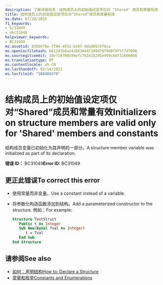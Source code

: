 ```yaml
---
description: 了解详细信息：结构成员上的初始值设定项仅对 "Shared" 成员和常量有效
title: 结构成员上的初始值设定项仅对“Shared”成员和常量有效
ms.date: 07/20/2015
f1_keywords:
- bc31049
- vbc31049
helpviewer_keywords:
- BC31049
ms.assetid: 8356978e-7f84-4932-be0f-dda005c9f8ca
ms.openlocfilehash: b812d7bda241663444f399d79f9d0f9f5f7d7896
ms.sourcegitcommit: 10e719780594efc781b15295e499c66f316068b8
ms.translationtype: MT
ms.contentlocale: zh-CN
ms.lasthandoff: 02/14/2021
ms.locfileid: "100480370"
---
```

# <a name="initializers-on-structure-members-are-valid-only-for-shared-members-and-constants"></a><span data-ttu-id="71efa-103">结构成员上的初始值设定项仅对“Shared”成员和常量有效</span><span class="sxs-lookup"><span data-stu-id="71efa-103">Initializers on structure members are valid only for 'Shared' members and constants</span></span>

<span data-ttu-id="71efa-104">结构成员变量已初始化为其声明的一部分。</span><span class="sxs-lookup"><span data-stu-id="71efa-104">A structure member variable was initialized as part of its declaration.</span></span>  
  
 <span data-ttu-id="71efa-105">**错误 ID：** BC31049</span><span class="sxs-lookup"><span data-stu-id="71efa-105">**Error ID:** BC31049</span></span>  
  
## <a name="to-correct-this-error"></a><span data-ttu-id="71efa-106">更正此错误</span><span class="sxs-lookup"><span data-stu-id="71efa-106">To correct this error</span></span>  
  
- <span data-ttu-id="71efa-107">使用常量而非变量。</span><span class="sxs-lookup"><span data-stu-id="71efa-107">Use a constant instead of a variable.</span></span>  
  
- <span data-ttu-id="71efa-108">将参数化构造函数添加到结构。</span><span class="sxs-lookup"><span data-stu-id="71efa-108">Add a parameterized constructor to the structure.</span></span> <span data-ttu-id="71efa-109">例如：</span><span class="sxs-lookup"><span data-stu-id="71efa-109">For example:</span></span>  
  
    ```vb  
    Structure TestStruct  
       Public t As Integer  
       Sub New(ByVal Tval As Integer)  
          t = Tval  
       End Sub  
    End Structure  
    ```  
  
## <a name="see-also"></a><span data-ttu-id="71efa-110">请参阅</span><span class="sxs-lookup"><span data-stu-id="71efa-110">See also</span></span>

- [<span data-ttu-id="71efa-111">如何：声明结构</span><span class="sxs-lookup"><span data-stu-id="71efa-111">How to: Declare a Structure</span></span>](../programming-guide/language-features/data-types/how-to-declare-a-structure.md)
- [<span data-ttu-id="71efa-112">常量和枚举</span><span class="sxs-lookup"><span data-stu-id="71efa-112">Constants and Enumerations</span></span>](../programming-guide/language-features/constants-enums/index.md)

